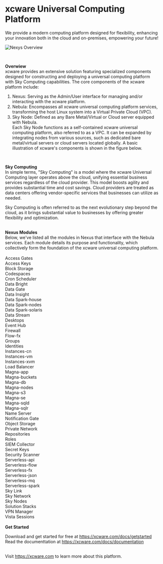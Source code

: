 # xcware Universal Computing Platform

We provide a modern computing platform designed for flexibility, enhancing your innovation both in the cloud and on-premises, empowering your future!
<br>

![Nexys Overview](https://xcware.com/assets/img/docs/nexus.jpg)


<br>

<b>Overwiew</b><br>
xcware provides an extensive solution featuring specialized components designed for constructing and deploying a universal computing platform with Sky Computing capabilities. The core components of the xcware platform include:<br>
1. Nexus: Serving as the Admin/User interface for managing and/or interacting with the xcware platform.<br>
2. Nebula: Encompasses all xcware universal computing platform services, transforming the host Linux system into a Virtual Private Cloud (VPC).<br>
3. Sky Node: Defined as any Bare Metal/Virtual or Cloud server equipped with Nebula.<br>
Each Sky Node functions as a self-contained xcware universal computing platform, also referred to as a VPC. It can be expanded by integrating nodes from various sources, such as dedicated bare metal/virtual servers or cloud servers located globally. A basic illustration of xcware's components is shown in the figure below.

<br>

<b>Sky Computing</b><br>
In simple terms, "Sky Computing" is a model where the xcware Universal Computing layer operates above the cloud, unifying essential business services regardless of the cloud provider. This model boosts agility and provides substantial time and cost savings. Cloud providers are treated as data centers offering vendor-specific services that businesses can utilize as needed.<br>

Sky Computing is often referred to as the next evolutionary step beyond the cloud, as it brings substantial value to businesses by offering greater flexibility and optimization.<br>


<br>
<b>Nexus Modules</b><br>
Below, we've listed all the modules in Nexus that interface with the Nebula services. Each module details its purpose and functionality, which collectively form the foundation of the xcware universal computing platform.
<br><br>
Access Gates<br>
Access Keys<br>
Block Storage<br>
Codespaces<br>
Cron Scheduler<br>
Data Bright<br>
Data Gate<br>
Data Insight<br>
Data Spark-house<br>
Data Spark-nodes<br>
Data Spark-solaris<br>
Data Stream<br>
Desktops<br>
Event Hub<br>
Firewall<br>
Flow-fx<br>
Groups<br>
Identities<br>
Instances-cn<br>
Instances-vm<br>
Instances-xvm<br>
Load Balancer<br>
Magna-app<br>
Magna-buckets<br>
Magna-db<br>
Magna-nodes<br>
Magna-s3<br>
Magna-se<br>
Magna-sqld<br>
Magna-sqlr<br>
Name Server<br>
Notification Gate<br>
Object Storage<br>
Private Network<br>
Repositories<br>
Roles<br>
SIEM Collector<br>
Secret Keys<br>
Security Scanner<br>
Serverless-api<br>
Serverless-flow<br>
Serverless-fx<br>
Serverless-json<br>
Serverless-mq<br>
Serverless-spark<br>
Sky Link<br>
Sky Network<br>
Sky Nodes<br>
Solution Stacks<br>
VPN Manager<br>
Vista Sessions<br>

<br>
<b>Get Started</b><br>

Download and get started for free at https://xcware.com/docs/getstarted <br>
Read the documenttation at https://xcware.com/docs/documentation <br><br>

Visit https://xcware.com to learn more about this platform.

